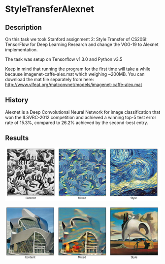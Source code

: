 # StyleTransferAlexnet

## Description 
On this task we took Stanford assignment 2: Style Transfer of CS20SI: TensorFlow for Deep Learning Research and change the VGG-19 to Alexnet implementation.

The task was setup on Tensorflow v1.3.0 and Python v3.5

Keep in mind that running the program for the first time will take a while because imagenet-caffe-alex.mat which weighing ~200MB. You can download the mat file separately from here: http://www.vlfeat.org/matconvnet/models/imagenet-caffe-alex.mat

## History
Alexnet is a Deep Convolutional Neural Network for image classification that won the ILSVRC-2012 competition and achieved a winning top-5 test error rate of 15.3%, compared to 26.2% achieved by the second-best entry.

## Results

![Alt text](https://github.com/snooky23/StyleTransferAlexnet/blob/master/results/1.png)


![Alt text](https://github.com/snooky23/StyleTransferAlexnet/blob/master/results/2.png)


